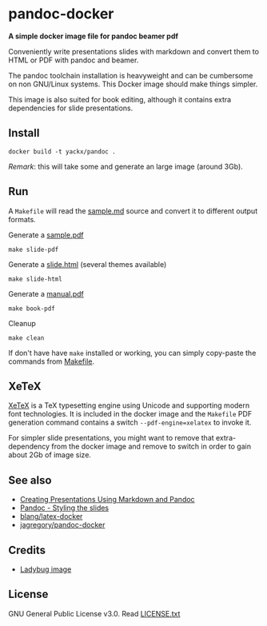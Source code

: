 # pandoc-docker

**A simple docker image file for pandoc beamer pdf**

Conveniently write presentations slides with markdown and convert them to HTML or PDF with pandoc and beamer.

The pandoc toolchain installation is heavyweight and can be cumbersome on non GNU/Linux systems. This Docker image should make things simpler.

This image is also suited for book editing, although it contains extra dependencies for slide presentations.

## Install

    docker build -t yackx/pandoc .

*Remark*: this will take some and generate an large image (around 3Gb).

## Run

A `Makefile` will read the [sample.md](sample/sample.md) source and convert it to different output formats.

Generate a [sample.pdf](sample/sample.pdf)

    make slide-pdf

Generate a [slide.html](sample/slide.html) (several themes available)

    make slide-html

Generate a [manual.pdf](sample/manual.pdf)

    make book-pdf

Cleanup

    make clean

If don't have have `make` installed or working, you can simply copy-paste the commands from [Makefile](Makefile).

## XeTeX

[XeTeX](https://en.wikipedia.org/wiki/XeTeX) is a TeX typesetting engine using Unicode and supporting modern font technologies. It is included in the docker image and the `Makefile` PDF generation command contains a switch `--pdf-engine=xelatex` to invoke it.

For simpler slide presentations, you might want to remove that extra-dependency from the docker image and remove to switch in order to gain about 2Gb of image size.

## See also

* [Creating Presentations Using Markdown and Pandoc](https://www.youtube.com/watch?v=e-HqKSBZOXo)
* [Pandoc - Styling the slides](https://pandoc.org/MANUAL.html#styling-the-slides)
* [blang/latex-docker](https://github.com/blang/latex-docker)
* [jagregory/pandoc-docker](https://github.com/jagregory/pandoc-docker)

## Credits

* [Ladybug image](https://www.freeimages.com/photo/ladybird-1367182)

## License

GNU General Public License v3.0. Read [LICENSE.txt](LICENSE.txt)
